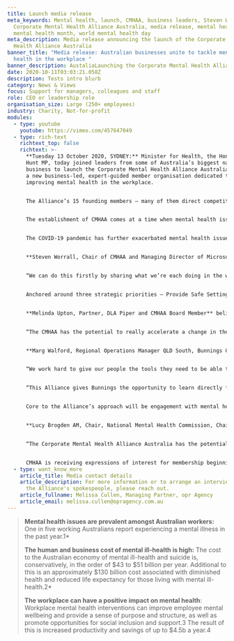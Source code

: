 ```yaml
---
title: Launch media release
meta_keywords: Mental health, launch, CMHAA, business leaders, Steven Worrall,
  Corporate Mental Health Alliance Australia, media release, mental health week,
  mental health month, world mental health day
meta_description: Media release announcing the launch of the Corporate Mental
  Health Alliance Australia
banner_title: "Media release: Australian businesses unite to tackle mental
  health in the workplace "
banner_description: AustaliaLaunching the Corporate Mental Health Alliance Australia
date: 2020-10-11T03:03:21.058Z
description: Tests intro blurb
category: News & Views
focus: Support for managers, colleagues and staff
role: CEO or leadership role
organisation_size: Large (250+ employees)
industry: Charity, Not-for-profit
modules:
  - type: youtube
    youtube: https://vimeo.com/457647049
  - type: rich-text
    richtext_top: false
    richtext: >-
      **Tuesday 13 October 2020, SYDNEY:** Minister for Health, the Hon Greg
      Hunt MP, today joined leaders from some of Australia’s biggest names in
      business to launch the Corporate Mental Health Alliance Australia (CMHAA),
      a new business-led, expert-guided member organisation dedicated to
      improving mental health in the workplace.


      The Alliance’s 15 founding members – many of them direct competitors – recognise that the mental wellbeing of their employees transcends market dynamics, and that working together will give them the best chance of delivering real impact for their people. These members and participants include AIA Australia, Allianz Australia, Bunnings Group, Clayton Utz, Coles Group, Commonwealth Bank, Deloitte, DLA Piper, Johnson & Johnson Family of Companies, King & Wood Mallesons, KPMG, Microsoft Australia, MinterEllison, Woolworths Group and PwC Australia.


      The establishment of CMHAA comes at a time when mental health issues in the workplace are increasing in prevalence. According to Safe Work Australia, more than 92% of work-related mental health condition claims can be attributed to work-related mental stress including work pressure, harassment or bullying, exposure to workplace violence and sexual or racial harassment.6


      The COVID-19 pandemic has further exacerbated mental health issues, with increased anxiety and uncertainty, self-isolation, family stress and financial hardship having a very real impact on quality of life.8 Further, lockdown restrictions and social isolation measures have changed the boundaries of the ‘workplace’ for millions of Australian workers and the demand for mental health services from employees is rising. Beyond Blue and Lifeline are already experiencing increases of around 30% in demand for their services.7,8


      **Steven Worrall, Chair of CMHAA and Managing Director of Microsoft Australia,** said now more than ever, businesses across the board need to come together and take collective responsibility for creating mentally healthy workplaces.


      “We can do this firstly by sharing what we’re each doing in the workplace to support our people’s mental health and wellbeing. None of us think we have all the answers, but we’re all doing lots of things, and in many cases, lots of really good things. It’s on us as leaders to put mental health at the heart of the business agenda, and to bring our collective experience and resources to the attention of other businesses looking to make improvements in this area. We are an alliance for all businesses, large and small alike.”


      Anchored around three strategic priorities – Provide Safe Settings, Empower Our Leaders, and Drive Lasting Change – and with the support of mental health experts, CMHAA members will work together to find, test and deliver solutions that work for their people.


      **Melinda Upton, Partner, DLA Piper and CMHAA Board Member** believes positive change needs to be championed from the top to be able to start to erode barriers and enable people to speak up without fear or stigma.


      “The CMHAA has the potential to really accelerate a change in the way Australia approaches workplace mental health. Its reach extends not only to the workforces of its members, but also to the workforces of other companies and stakeholder groups that they interact with. The footprint that we can have across Australia is substantial.”


      **Marg Walford, Regional Operations Manager QLD South, Bunnings Group Limited,** has a clear view of the range of issues experienced by employees in the workplace.


      “We work hard to give our people the tools they need to be able to handle any situation they could face at any given time, in any one of our 295 stores across the country. This begins with equipping our leaders, at all levels, with the skills to support their people. We want every person who works with us to feel cared for, to know that they can raise their hand whenever they need help, and that the appropriate support will be provided to them,” said Walford.


      “This Alliance gives Bunnings the opportunity to learn directly from other businesses who are wanting to make real progress on mental health in the workplace, and for us to share what’s worked for our people, so that others have the resources they need to take action in their own workplaces.”


      Core to the Alliance’s approach will be engagement with mental health experts, to test the Alliance’s thinking and to come up with new ways as a community to raise the bar on workplace mental health.


      **Lucy Brogden AM, Chair, National Mental Health Commission, Chair, Mentally Healthy Workplace Alliance**, one of 15 members on CMHAA’s expert advisory group says there’s a growing awareness of the need for businesses to go beyond the “yoga and fruit bowl” approach to addressing mental health in the workplace. 


      “The Corporate Mental Health Alliance Australia has the potential to be a powerful voice for change on workplace mental health. It’s effectively an extensive network of mental health champions across the Australian business community, who are each saying in unison, *this is really important to us. We are committed to this. We are here to be a part of the change*,” said Brogden.


      CMHAA is receiving expressions of interest for membership beginning in 2021.
  - type: want_know_more
    article_title: Media contact details
    article_description: For more information or to arrange an interview with one of
      the Alliance's spokespeople, please reach out.
    article_fullname: Melissa Cullen, Managing Partner, opr Agency
    article_email: melissa.cullen@opragency.com.au
---
```

> **Mental health issues are prevalent amongst Australian workers:** One in five working Australians report experiencing a mental illness in the past year.1*
>
> **The human and business cost of mental ill-health is high:** The cost to the Australian economy of mental ill-health and suicide is, conservatively, in the order of $43 to $51 billion per year. Additional to this is an approximately $130 billion cost associated with diminished health and reduced life expectancy for those living with mental ill-health.2*
>
> **The workplace can have a positive impact on mental health**: Workplace mental health interventions can improve employee mental wellbeing and provide a sense of purpose and structure, as well as promote opportunities for social inclusion and support.3 The result of this is increased productivity and savings of up to $4.5b a year.4